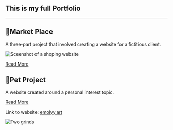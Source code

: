 
<title>Portfolio</title>
<meta property="og:title" content="Item 1"/>
<meta name="description" content="Longer description that will appear on Google and the likes. " />
<meta property="og:description" content="Short description tagline for embeds." />

</head>

<section class="content">


## This is my full Portfolio

---

</section>
<section class="content">


## 🫧Market Place

A three-part project that involved creating a website for a fictitious client. 

![Sceenshot of a shoping website](/assets/marketplace.png)

[Read More](./market-place)


</section>
<section class="content">


## 🫧Pet Project

A website created around a personal interest topic.

[Read More](./portfolio/pet-project)


Link to website: [emolyy.art](https://emolyy.art/)

![Two grinds](https://imagedelivery.net/2DJRavW3O9VLw5fFBBZYRA/49bd6682-6073-4ad5-a4c5-566066539500/public)


</section>


